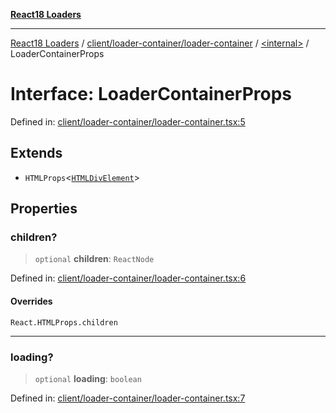 [**React18 Loaders**](../../../../../README.md)

***

[React18 Loaders](../../../../../modules.md) / [client/loader-container/loader-container](../../README.md) / [\<internal\>](../README.md) / LoaderContainerProps

# Interface: LoaderContainerProps

Defined in: [client/loader-container/loader-container.tsx:5](https://github.com/react18-tools/turborepo-template/blob/4ccd3f49816f8c8dded281a2812f33c3e661e1ca/lib/src/client/loader-container/loader-container.tsx#L5)

## Extends

- `HTMLProps`\<[`HTMLDivElement`](https://developer.mozilla.org/docs/Web/API/HTMLDivElement)\>

## Properties

### children?

> `optional` **children**: `ReactNode`

Defined in: [client/loader-container/loader-container.tsx:6](https://github.com/react18-tools/turborepo-template/blob/4ccd3f49816f8c8dded281a2812f33c3e661e1ca/lib/src/client/loader-container/loader-container.tsx#L6)

#### Overrides

`React.HTMLProps.children`

***

### loading?

> `optional` **loading**: `boolean`

Defined in: [client/loader-container/loader-container.tsx:7](https://github.com/react18-tools/turborepo-template/blob/4ccd3f49816f8c8dded281a2812f33c3e661e1ca/lib/src/client/loader-container/loader-container.tsx#L7)
